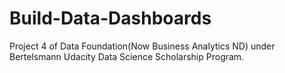 # Build-Data-Dashboards
Project 4 of Data Foundation(Now Business Analytics ND) under Bertelsmann Udacity Data Science Scholarship Program.
